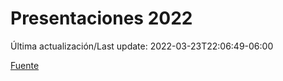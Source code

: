 # Presentaciones 2022

Última actualización/Last update: 2022-03-23T22:06:49-06:00

 [Fuente](https://www.gob.mx/salud/documentos/presentaciones-2022)
